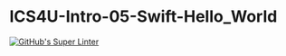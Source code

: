 # ICS4U-Intro-05-Swift-Hello_World
[![GitHub's Super Linter](https://github.com/Ryan-ChungKamChung/ICS4U-Intro-05-Swift-Hello_World/workflows/GitHub's%20Super%20Linter/badge.svg)](https://github.com/Ryan-ChungKamChung/ICS4U-Intro-05-Swift-Hello_World/actions)        
